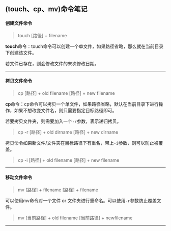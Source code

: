 ## (touch、cp、mv)命令笔记

 #### 创建文件命令

> touch  [路径] + filename

**touch**命令：touch命令可以创建一个单文件，如果路径省略，那么就在当前目录下创建该文件。

若文件已存在，则会修改文件的末次修改日期。

***

#### 拷贝文件命令

> cp [路径] + old filename   [路径]  + new filename

**cp**命令：cp命令可以拷贝一个单文件，如果路径省略，默认在当前目录下进行操作，如果不想改变文件名，则只需要指定目标路径即可。

若要拷贝文件夹，则需要加入一个`-r`参数，表示递归拷贝。

> cp -r  [路径] + old dirname  [路径]  + new dirname

拷贝命令如果新文件/文件夹在目标路径下有重名，带上`-i`参数，则可以防止被覆盖。

> cp -i [路径] + old filename   [路径]  + new filename



***

#### 移动文件命令

> mv [路径] + filename   [路径] + filename

可以使用mv命令对一个文件 or 文件夹进行重命名。可以使用`-r`参数防止覆盖文件。

> mv [当前路径] + old filename  [当前路径]  + newfilename

***


